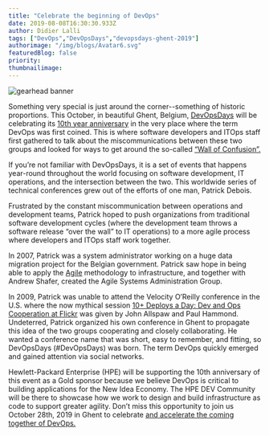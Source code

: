 ```yaml
---
title: "Celebrate the beginning of DevOps"
date: 2019-08-08T16:30:30.933Z
author: Didier Lalli 
tags: ["DevOps","DevOpsDays","devopsdays-ghent-2019"]
authorimage: "/img/blogs/Avatar6.svg"
featuredBlog: false
priority:
thumbnailimage:
---
```

![gearhead banner](https://hpe-developer-portal.s3.amazonaws.com/uploads/media/2019/8/gearhead-banner-1565283401379.png)

Something very special is just around the corner--something of historic proportions. This October, in beautiful Ghent, Belgium, [DevOpsDays](https://devopsdays.org/) will be celebrating its [10th year anniversary](https://devopsdays.org/events/2019-ghent/welcome/) in the very place where the term DevOps was first coined. This is where software developers and ITOps staff first gathered to talk about the miscommunications between these two groups and looked for ways to get around the so-called [“Wall of Confusion”. ](https://sellegi.se/glossary/wall-of-confusion/)

If you’re not familiar with DevOpsDays, it is a set of events that happens year-round throughout the world focusing on software development, IT operations, and the intersection between the two. This worldwide series of technical conferences grew out of the efforts of one man, Patrick Debois. 

Frustrated by the constant miscommunication between operations and development teams, Patrick hoped to push organizations from traditional software development cycles (where the development team throws a software release “over the wall” to IT operations) to a more agile process where developers and ITOps staff work together.

In 2007, Patrick was a system administrator working on a huge data migration project for the Belgian government. Patrick saw hope in being able to apply the [Agile](https://agilemanifesto.org/) methodology to infrastructure, and together with Andrew Shafer, created the Agile Systems Administration Group. 

In 2009, Patrick was unable to attend the Velocity O’Reilly conference in the U.S. where the now mythical session [10+ Deploys a Day: Dev and Ops Cooperation at Flickr](https://fr.slideshare.net/jallspaw/10-deploys-per-day-dev-and-ops-cooperation-at-flickr/15-Lowering_risk_of_changethrough_tools) was given by John Allspaw and Paul Hammond. Undeterred, Patrick organized his own conference in Ghent to propagate this idea of the two groups cooperating and closely collaborating. He wanted a conference name that was short, easy to remember, and fitting, so DevOpsDays (#DevOpsDays) was born. The term DevOps quickly emerged and gained attention via social networks.

Hewlett-Packard Enterprise (HPE) will be supporting the 10th anniversary of this event as a Gold sponsor because we believe DevOps is critical to building applications for the New Idea Economy. The HPE DEV Community will be there to showcase how we work to design and build infrastructure as code to support greater agility. Don’t miss this opportunity to join us October 28th, 2019 in Ghent to celebrate [and accelerate the coming together of DevOps.](http://cloudplatformonline.com/rs/248-TPC-286/images/DORA-State%20of%20DevOps.pdf)
